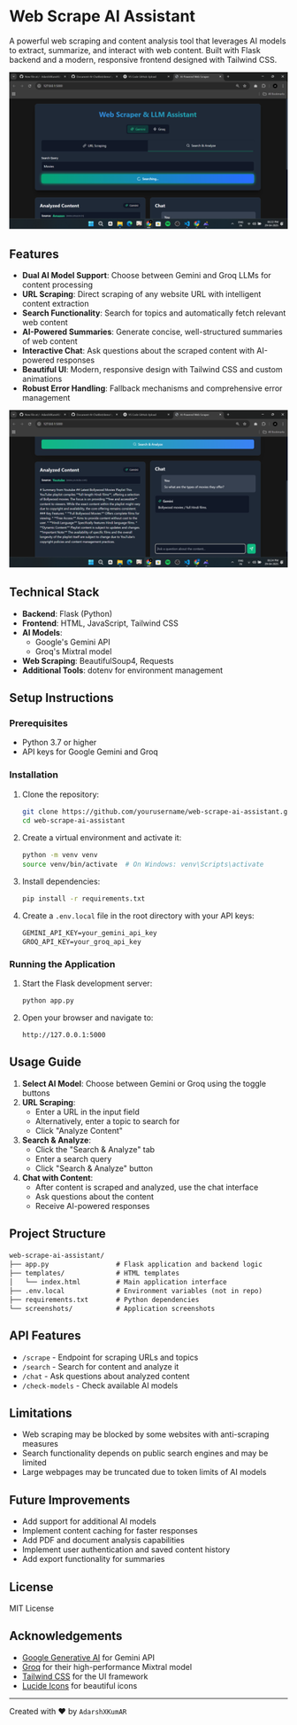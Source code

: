 # Web Scrape AI Assistant

A powerful web scraping and content analysis tool that leverages AI models to extract, summarize, and interact with web content. Built with Flask backend and a modern, responsive frontend designed with Tailwind CSS.

![Web Scraper Interface](https://github.com/AdarshXKumAR/Web-Scrapper-AI-Assistant/blob/main/demo1.png)

## Features

- **Dual AI Model Support**: Choose between Gemini and Groq LLMs for content processing
- **URL Scraping**: Direct scraping of any website URL with intelligent content extraction
- **Search Functionality**: Search for topics and automatically fetch relevant web content
- **AI-Powered Summaries**: Generate concise, well-structured summaries of web content
- **Interactive Chat**: Ask questions about the scraped content with AI-powered responses
- **Beautiful UI**: Modern, responsive design with Tailwind CSS and custom animations
- **Robust Error Handling**: Fallback mechanisms and comprehensive error management

![Chat Interface](https://github.com/AdarshXKumAR/Web-Scrapper-AI-Assistant/blob/main/demo2.png)

## Technical Stack

- **Backend**: Flask (Python)
- **Frontend**: HTML, JavaScript, Tailwind CSS
- **AI Models**: 
  - Google's Gemini API
  - Groq's Mixtral model
- **Web Scraping**: BeautifulSoup4, Requests
- **Additional Tools**: dotenv for environment management

## Setup Instructions

### Prerequisites
- Python 3.7 or higher
- API keys for Google Gemini and Groq

### Installation

1. Clone the repository:
   ```bash
   git clone https://github.com/yourusername/web-scrape-ai-assistant.git
   cd web-scrape-ai-assistant
   ```

2. Create a virtual environment and activate it:
   ```bash
   python -m venv venv
   source venv/bin/activate  # On Windows: venv\Scripts\activate
   ```

3. Install dependencies:
   ```bash
   pip install -r requirements.txt
   ```

4. Create a `.env.local` file in the root directory with your API keys:
   ```
   GEMINI_API_KEY=your_gemini_api_key
   GROQ_API_KEY=your_groq_api_key
   ```

### Running the Application

1. Start the Flask development server:
   ```bash
   python app.py
   ```

2. Open your browser and navigate to:
   ```
   http://127.0.0.1:5000
   ```

## Usage Guide

1. **Select AI Model**: Choose between Gemini or Groq using the toggle buttons
2. **URL Scraping**:
   - Enter a URL in the input field
   - Alternatively, enter a topic to search for
   - Click "Analyze Content"
3. **Search & Analyze**:
   - Click the "Search & Analyze" tab
   - Enter a search query
   - Click "Search & Analyze" button
4. **Chat with Content**:
   - After content is scraped and analyzed, use the chat interface
   - Ask questions about the content
   - Receive AI-powered responses

## Project Structure

```
web-scrape-ai-assistant/
├── app.py                 # Flask application and backend logic
├── templates/             # HTML templates
│   └── index.html         # Main application interface
├── .env.local             # Environment variables (not in repo)
├── requirements.txt       # Python dependencies
└── screenshots/           # Application screenshots
```

## API Features

- `/scrape` - Endpoint for scraping URLs and topics
- `/search` - Search for content and analyze it
- `/chat` - Ask questions about analyzed content
- `/check-models` - Check available AI models

## Limitations

- Web scraping may be blocked by some websites with anti-scraping measures
- Search functionality depends on public search engines and may be limited
- Large webpages may be truncated due to token limits of AI models

## Future Improvements

- Add support for additional AI models
- Implement content caching for faster responses
- Add PDF and document analysis capabilities
- Implement user authentication and saved content history
- Add export functionality for summaries

## License

MIT License

## Acknowledgements

- [Google Generative AI](https://ai.google.dev/) for Gemini API
- [Groq](https://groq.com/) for their high-performance Mixtral model
- [Tailwind CSS](https://tailwindcss.com/) for the UI framework
- [Lucide Icons](https://lucide.dev/) for beautiful icons

---

Created with ❤️ by `AdarshXKumAR`
